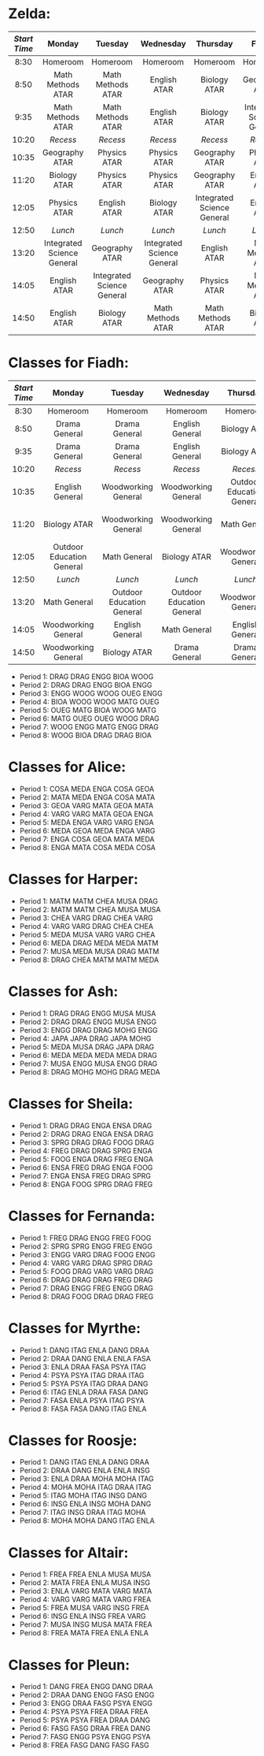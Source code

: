 # Zelda:

| *Start Time* |           Monday           |          Tuesday           |         Wednesday          |          Thursday          |           Friday           |
| :----------: | :------------------------: | :------------------------: | :------------------------: | :------------------------: | :------------------------: |
|     8:30     |          Homeroom          |          Homeroom          |          Homeroom          |          Homeroom          |          Homeroom          |
|     8:50     |     Math Methods ATAR      |     Math Methods ATAR      |        English ATAR        |        Biology ATAR        |       Geography ATAR       |
|     9:35     |     Math Methods ATAR      |     Math Methods ATAR      |        English ATAR        |        Biology ATAR        | Integrated Science General |
|    10:20     |          *Recess*          |          *Recess*          |          *Recess*          |          *Recess*          |          *Recess*          |
|    10:35     |       Geography ATAR       |        Physics ATAR        |        Physics ATAR        |       Geography ATAR       |        Physics ATAR        |
|    11:20     |        Biology ATAR        |        Physics ATAR        |        Physics ATAR        |       Geography ATAR       |        English ATAR        |
|    12:05     |        Physics ATAR        |        English ATAR        |        Biology ATAR        | Integrated Science General |        English ATAR        |
|    12:50     |          *Lunch*           |          *Lunch*           |          *Lunch*           |          *Lunch*           |          *Lunch*           |
|    13:20     | Integrated Science General |       Geography ATAR       | Integrated Science General |        English ATAR        |     Math Methods ATAR      |
|    14:05     |        English ATAR        | Integrated Science General |       Geography ATAR       |        Physics ATAR        |     Math Methods ATAR      |
|    14:50     |        English ATAR        |        Biology ATAR        |     Math Methods ATAR      |     Math Methods ATAR      |        Biology ATAR        |

# Classes for Fiadh:
| *Start Time* |          Monday           |          Tuesday          |         Wednesday         |         Thursday          |          Friday           |
| :----------: | :-----------------------: | :-----------------------: | :-----------------------: | :-----------------------: | :-----------------------: |
|     8:30     |         Homeroom          |         Homeroom          |         Homeroom          |         Homeroom          |         Homeroom          |
|     8:50     |       Drama General       |       Drama General       |      English General      |       Biology ATAR        |    Woodworking General    |
|     9:35     |       Drama General       |       Drama General       |      English General      |       Biology ATAR        |      English General      |
|    10:20     |         *Recess*          |         *Recess*          |         *Recess*          |         *Recess*          |         *Recess*          |
|    10:35     |      English General      |    Woodworking General    |    Woodworking General    | Outdoor Education General |      English General      |
|    11:20     |       Biology ATAR        |    Woodworking General    |    Woodworking General    |       Math General        | Outdoor Education General |
|    12:05     | Outdoor Education General |       Math General        |       Biology ATAR        |    Woodworking General    |       Math General        |
|    12:50     |          *Lunch*          |          *Lunch*          |          *Lunch*          |          *Lunch*          |          *Lunch*          |
|    13:20     |       Math General        | Outdoor Education General | Outdoor Education General |    Woodworking General    |       Drama General       |
|    14:05     |    Woodworking General    |      English General      |       Math General        |      English General      |       Drama General       |
|    14:50     |    Woodworking General    |       Biology ATAR        |       Drama General       |       Drama General       |       Biology ATAR        |

- Period 1: DRAG	DRAG	ENGG	BIOA	WOOG
- Period 2: DRAG	DRAG	ENGG	BIOA	ENGG
- Period 3: ENGG	WOOG	WOOG	OUEG	ENGG
- Period 4: BIOA	        WOOG	WOOG	MATG	OUEG
- Period 5: OUEG	MATG	BIOA	WOOG	MATG
- Period 6: MATG	OUEG	OUEG	WOOG	DRAG
- Period 7: WOOG	ENGG	MATG	ENGG	DRAG
- Period 8: WOOG	BIOA	DRAG	DRAG	BIOA

# Classes for Alice:
- Period 1: COSA	MEDA	ENGA	COSA	GEOA
- Period 2: MATA	MEDA	ENGA	COSA	MATA
- Period 3: GEOA	VARG	MATA	GEOA	MATA
- Period 4: VARG	VARG	MATA	GEOA	ENGA
- Period 5: MEDA	ENGA	VARG	VARG	ENGA
- Period 6: MEDA	GEOA	MEDA	ENGA	VARG
- Period 7: ENGA	COSA	GEOA	MATA	MEDA
- Period 8: ENGA	MATA	COSA	MEDA	COSA

# Classes for Harper:
- Period 1: MATM	MATM	CHEA	MUSA	DRAG
- Period 2: MATM	MATM	CHEA	MUSA	MUSA
- Period 3: CHEA	VARG	DRAG	CHEA	VARG
- Period 4: VARG	VARG	DRAG	CHEA	CHEA
- Period 5: MEDA	MUSA	VARG	VARG	CHEA
- Period 6: MEDA	DRAG	MEDA	MEDA	MATM
- Period 7: MUSA	MEDA	MUSA	DRAG	MATM
- Period 8: DRAG	CHEA	MATM	MATM	MEDA

# Classes for Ash:
- Period 1: DRAG	DRAG	ENGG	MUSA	MUSA
- Period 2: DRAG	DRAG	ENGG	MUSA	ENGG
- Period 3: ENGG	DRAG	DRAG	MOHG	ENGG
- Period 4: JAPA	JAPA	DRAG	JAPA	MOHG
- Period 5: MEDA	MUSA	DRAG	JAPA	DRAG
- Period 6: MEDA	MEDA	MEDA	MEDA	DRAG
- Period 7: MUSA	ENGG	MUSA	ENGG	DRAG
- Period 8: DRAG	MOHG	MOHG	DRAG	MEDA

# Classes for Sheila:
- Period 1: DRAG	DRAG	ENGA	ENSA	DRAG
- Period 2: DRAG	DRAG	ENGA	ENSA	DRAG
- Period 3: SPRG	DRAG	DRAG	FOOG	DRAG
- Period 4: FREG	DRAG	DRAG	SPRG	ENGA
- Period 5: FOOG	ENGA	DRAG	FREG	ENGA
- Period 6: ENSA	FREG	DRAG	ENGA	FOOG
- Period 7: ENGA	ENSA	FREG	DRAG	SPRG
- Period 8: ENGA	FOOG	SPRG	DRAG	FREG

# Classes for Fernanda:
- Period 1: FREG	DRAG	ENGG	FREG	FOOG
- Period 2: SPRG	SPRG	ENGG	FREG	ENGG
- Period 3: ENGG	VARG	DRAG	FOOG	ENGG
- Period 4: VARG	VARG	DRAG	SPRG	DRAG
- Period 5: FOOG	DRAG	VARG	VARG	DRAG
- Period 6: DRAG	DRAG	DRAG	FREG	DRAG
- Period 7: DRAG	ENGG	FREG	ENGG	DRAG
- Period 8: DRAG	FOOG	DRAG	DRAG	FREG

# Classes for Myrthe:
- Period 1: DANG	ITAG	ENLA	DANG	DRAA
- Period 2: DRAA	DANG	ENLA	ENLA	FASA
- Period 3: ENLA	DRAA	FASA	PSYA	ITAG
- Period 4: PSYA	PSYA	ITAG	DRAA	ITAG
- Period 5: PSYA	PSYA	ITAG	DRAA	DANG
- Period 6: ITAG	ENLA	DRAA	FASA	DANG
- Period 7: FASA	ENLA	PSYA	ITAG	PSYA
- Period 8: FASA	FASA	DANG	ITAG	ENLA

# Classes for Roosje:
- Period 1: DANG	ITAG	ENLA	DANG	DRAA
- Period 2: DRAA	DANG	ENLA	ENLA	INSG
- Period 3: ENLA	DRAA	MOHA	MOHA	ITAG
- Period 4: MOHA	MOHA	ITAG	DRAA	ITAG
- Period 5: ITAG	MOHA	ITAG	INSG	DANG
- Period 6: INSG	ENLA	INSG	MOHA	DANG
- Period 7: ITAG	INSG	DRAA	ITAG	MOHA
- Period 8: MOHA	MOHA	DANG	ITAG	ENLA

# Classes for Altair:
- Period 1: FREA	FREA	ENLA	MUSA	MUSA
- Period 2: MATA	FREA	ENLA	MUSA	INSG
- Period 3: ENLA	VARG	MATA	VARG	MATA
- Period 4: VARG	VARG	MATA	VARG	FREA
- Period 5: FREA	MUSA	VARG	INSG	FREA
- Period 6: INSG	ENLA	INSG	FREA	VARG
- Period 7: MUSA	INSG	MUSA	MATA	FREA
- Period 8: FREA	MATA	FREA	ENLA	ENLA

# Classes for Pleun:
- Period 1: DANG	FREA	ENGG	DANG	DRAA
- Period 2: DRAA	DANG	ENGG	FASG	ENGG
- Period 3: ENGG	DRAA	FASG	PSYA	ENGG
- Period 4: PSYA	PSYA	FREA	DRAA	FREA
- Period 5: PSYA	PSYA	FREA	DRAA	DANG
- Period 6: FASG	FASG	DRAA	FREA	DANG
- Period 7: FASG	ENGG	PSYA	ENGG	PSYA
- Period 8: FREA	FASG	DANG	FASG	FASG

